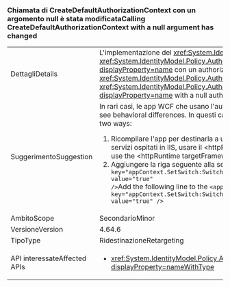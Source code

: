 ### <a name="calling-createdefaultauthorizationcontext-with-a-null-argument-has-changed"></a><span data-ttu-id="dcc42-101">Chiamata di CreateDefaultAuthorizationContext con un argomento null è stata modificata</span><span class="sxs-lookup"><span data-stu-id="dcc42-101">Calling CreateDefaultAuthorizationContext with a null argument has changed</span></span>

|   |   |
|---|---|
|<span data-ttu-id="dcc42-102">Dettagli</span><span class="sxs-lookup"><span data-stu-id="dcc42-102">Details</span></span>|<span data-ttu-id="dcc42-103">L'implementazione del <xref:System.IdentityModel.Policy.AuthorizationContext?displayProperty=name> restituito da una chiamata al <xref:System.IdentityModel.Policy.AuthorizationContext.CreateDefaultAuthorizationContext(System.Collections.Generic.IList{System.IdentityModel.Policy.IAuthorizationPolicy})?displayProperty=name> con un authorizationPolicies null argomento è cambiata in .NET Framework 4.6.</span><span class="sxs-lookup"><span data-stu-id="dcc42-103">The implementation of the <xref:System.IdentityModel.Policy.AuthorizationContext?displayProperty=name> returned by a call to the <xref:System.IdentityModel.Policy.AuthorizationContext.CreateDefaultAuthorizationContext(System.Collections.Generic.IList{System.IdentityModel.Policy.IAuthorizationPolicy})?displayProperty=name> with a null authorizationPolicies argument has changed its implementation in the .NET Framework 4.6.</span></span>|
|<span data-ttu-id="dcc42-104">Suggerimento</span><span class="sxs-lookup"><span data-stu-id="dcc42-104">Suggestion</span></span>|<span data-ttu-id="dcc42-105">In rari casi, le app WCF che usano l'autenticazione personalizzata possono riscontrare differenze di comportamento.</span><span class="sxs-lookup"><span data-stu-id="dcc42-105">In rare cases, WCF apps that use custom authentication may see behavioral differences.</span></span> <span data-ttu-id="dcc42-106">In questi casi è possibile ripristinare il comportamento precedente in due modi diversi:</span><span class="sxs-lookup"><span data-stu-id="dcc42-106">In such cases, the previous behavior can be restored in either of two ways:</span></span><ol><li><span data-ttu-id="dcc42-107">Ricompilare l'app per destinarla a una versione precedente rispetto a .NET Framework 4.6.</span><span class="sxs-lookup"><span data-stu-id="dcc42-107">Recompile your app to target an earlier version of the .NET Framework than 4.6.</span></span> <span data-ttu-id="dcc42-108">Per i servizi ospitati in IIS, usare il &lt;httpRuntime TargetFramework="4.5 =&quot;x.x.&quot;  / &gt; elemento da una versione precedente di .NET Framework di destinazione.</span><span class="sxs-lookup"><span data-stu-id="dcc42-108">For IIS-hosted services, use the &lt;httpRuntime targetFramework=&quot;x.x&quot; /&gt; element to target an earlier version of the .NET Framework.</span></span></li><li><span data-ttu-id="dcc42-109">Aggiungere la riga seguente alla sezione <code>&lt;appSettings&gt;</code> del file app.config: <code>&lt;add key=&quot;appContext.SetSwitch:Switch.System.IdentityModel.EnableCachedEmptyDefaultAuthorizationContext&quot; value=&quot;true&quot; /&gt;</code></span><span class="sxs-lookup"><span data-stu-id="dcc42-109">Add the following line to the <code>&lt;appSettings&gt;</code> section of your app.config file: <code>&lt;add key=&quot;appContext.SetSwitch:Switch.System.IdentityModel.EnableCachedEmptyDefaultAuthorizationContext&quot; value=&quot;true&quot; /&gt;</code></span></span></li></ol>|
|<span data-ttu-id="dcc42-110">Ambito</span><span class="sxs-lookup"><span data-stu-id="dcc42-110">Scope</span></span>|<span data-ttu-id="dcc42-111">Secondario</span><span class="sxs-lookup"><span data-stu-id="dcc42-111">Minor</span></span>|
|<span data-ttu-id="dcc42-112">Versione</span><span class="sxs-lookup"><span data-stu-id="dcc42-112">Version</span></span>|<span data-ttu-id="dcc42-113">4.6</span><span class="sxs-lookup"><span data-stu-id="dcc42-113">4.6</span></span>|
|<span data-ttu-id="dcc42-114">Tipo</span><span class="sxs-lookup"><span data-stu-id="dcc42-114">Type</span></span>|<span data-ttu-id="dcc42-115">Ridestinazione</span><span class="sxs-lookup"><span data-stu-id="dcc42-115">Retargeting</span></span>|
|<span data-ttu-id="dcc42-116">API interessate</span><span class="sxs-lookup"><span data-stu-id="dcc42-116">Affected APIs</span></span>|<ul><li><xref:System.IdentityModel.Policy.AuthorizationContext.CreateDefaultAuthorizationContext(System.Collections.Generic.IList{System.IdentityModel.Policy.IAuthorizationPolicy})?displayProperty=nameWithType></li></ul>|


